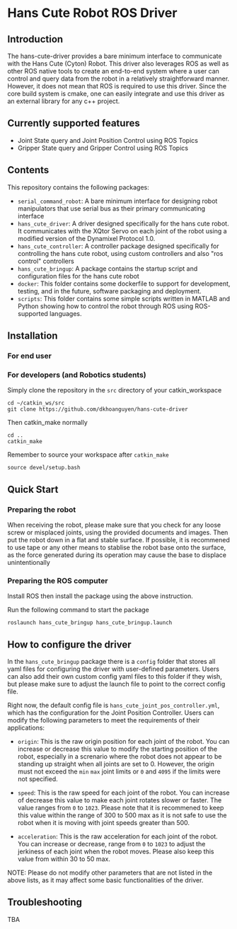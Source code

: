 # Hans Cute Robot ROS Driver

## Introduction
The hans-cute-driver provides a bare minimum interface to communicate with the Hans Cute (Cyton) Robot. This driver also leverages ROS as well as other ROS native tools to create an end-to-end system where a user can control and query data from the robot in a relatively straightforward manner. However, it does not mean that ROS is required to use this driver. Since the core build system is cmake, one can easily integrate and use this driver as an external library for any c++ project.

## Currently supported features

- Joint State query and Joint Position Control using ROS Topics
- Gripper State query and Gripper Control using ROS Topics

## Contents

This repository contains the following packages:
- `serial_command_robot`: A bare minimum interface for designing robot manipulators that use serial bus as their primary communicating interface
- `hans_cute_driver`: A driver designed specifically for the hans cute robot. It communicates with the XQtor Servo on each joint of the robot using a modified version of the Dynamixel Protocol 1.0.
- `hans_cute_controller`: A controller package designed specifically for controlling the hans cute robot, using custom controllers and also "ros control" controllers
- `hans_cute_bringup`: A package contains the startup script and configuration files for the hans cute robot
- `docker`: This folder contains some dockerfile to support for development, testing, and in the future, software packaging and deployment.
- `scripts`: This folder contains some simple scripts written in MATLAB and Python showing how to control the robot through ROS using ROS-supported languages.

## Installation
### For end user

### For developers (and Robotics students)

Simply clone the repository in the `src` directory of your catkin_workspace
```
cd ~/catkin_ws/src
git clone https://github.com/dkhoanguyen/hans-cute-driver
```
Then catkin_make normally
```
cd ..
catkin_make
```
Remember to source your workspace after `catkin_make`
```
source devel/setup.bash
```

## Quick Start
### Preparing the robot
When receiving the robot, please make sure that you check for any loose screw or misplaced joints, using the provided documents and images. Then put the robot down in a flat and stable surface. If possible, it is recommened to use tape or any other means to stablise the robot base onto the surface, as the force generated during its operation may cause the base to displace unintentionally

### Preparing the ROS computer

Install ROS then install the package using the above instruction.

Run the following command to start the package
```
roslaunch hans_cute_bringup hans_cute_bringup.launch
```

## How to configure the driver
In the `hans_cute_bringup` package there is a `config` folder that stores all yaml files for configuring the driver with user-defined parameters. Users can also add their own custom config yaml files to this folder if they wish, but please make sure to adjust the launch file to point to the correct config file.

Right now, the default config file is `hans_cute_joint_pos_controller.yml`, which has the configuration for the Joint Position Controller. Users can modify the following parameters to meet the requirements of their applications:
- `origin`: This is the raw origin position for each joint of the robot. You can increase or decrease this value to modify the starting position of the robot, especially in a screnario where the robot does not appear to be standing up straight when all joints are set to 0. However, the origin must not exceed the `min` `max` joint limits or `0` and `4095` if the limits were not specified.
  
- `speed`: This is the raw speed for each joint of the robot. You can increase of decrease this value to make each joint rotates slower or faster. The value ranges from `0` to `1023`. Please note that it is recommened to keep this value within the range of 300 to 500 max as it is not safe to use the robot when it is moving with joint speeds greater than 500.

- `acceleration`: This is the raw acceleration for each joint of the robot. You can increase or decrease, range from `0` to `1023` to adjust the jerkiness of each joint when the robot moves. Please also keep this value from within 30 to 50 max.

NOTE: Please do not modify other parameters that are not listed in the above lists, as it may affect some basic functionalities of the driver.

## Troubleshooting
TBA